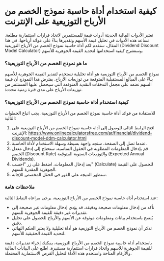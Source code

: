 كيفية استخدام أداة حاسبة نموذج الخصم من الأرباح التوزيعية على الإنترنت
======================================================================

تعتبر الأدوات المالية الحديثة أدوات قيمة للمستثمرين لاتخاذ قرارات استثمارية مطلعة. تساعد هذه الأدوات في تحليل قيمة الأسهم وتقديرها بناءً على عوائد أرباحها. في هذا المقال، سنقدم لكم أداة حاسبة نموذج الخصم من الأرباح التوزيعية (Dividend Discount Model Calculator) وسنشرح كيفية استخدامها لتحديد القيمة الجوهرية للأسهم.

### ما هو نموذج الخصم من الأرباح التوزيعية؟

نموذج الخصم من الأرباح التوزيعية هو أداة تحليلية تستخدم لتقدير القيمة الجوهرية للأسهم بناءً على المبالغ المستقبلية المتوقعة من توزيعات الأرباح. يفترض هذا النموذج أن قيمة السهم تعتمد على مجمل التدفقات النقدية المتوقعة التي سيحصل عليها المستثمر من توزيعات الأرباح على مدى فترة زمنية محددة.

### كيفية استخدام أداة حاسبة نموذج الخصم من الأرباح التوزيعية؟

للاستفادة من فوائد أداة حاسبة نموذج الخصم من الأرباح التوزيعية، يجب اتباع الخطوات التالية:

1. افتح الرابط التالي للوصول إلى أداة حاسبة نموذج الخصم من الأرباح التوزيعية على الإنترنت: <https://www.onlinecalculatorsfree.com/ar/financial/dividend-discount-model-ddm-calculator.html>
2. عندما تصل إلى الصفحة، ستجد واجهة بسيطة وسهلة الاستخدام لأداة الحاسبة.
3. قم بإدخال المعلومات المطلوبة في الحقول المناسبة. ستحتاج إلى إدخال معدل الخصم (Discount Rate) والتوزيعات السنوية المتوقعة (Expected Annual Dividends).
4. بعد إدخال المعلومات، اضغط على زر "احسب" (Calculate) للحصول على القيمة الجوهرية المقدرة للسهم.
5. ستظهر النتيجة على الفور في الحقل المخصص للإجابة.

### ملاحظات هامة

عند استخدام أداة حاسبة نموذج الخصم من الأرباح التوزيعية، يرجى مراعاة النقاط التالية:

- تأكد من إدخال معلومات صحيحة ودقيقة. قد يؤدي إدخال معلومات غير صحيحة إلى تقديرات غير دقيقة للقيمة الجوهرية للسهم.
- يُنصح باستخدام بيانات ومعلومات موثوقة عن الأسهم والأرباح للحصول على تحليل دقيق.
- تذكر أن نموذج الخصم من الأرباح التوزيعية هو أداة تحليلية ولا يعتبر الحكم النهائي لتحديد القيمة الحقيقية للأسهم.

باستخدام أداة حاسبة نموذج الخصم من الأرباح التوزيعية، يمكنك إجراء تقديرات دقيقة للقيمة الجوهرية للأسهم واتخاذ قرارات استثمارية مستنيرة. اطلع على البيانات المالية والأرقام المتاحة واستخدم هذه الأداة لتحليل الفرص الاستثمارية المحتملة.